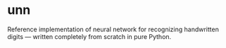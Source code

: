 # unn

Reference implementation of neural network for recognizing handwritten
digits — written completely from scratch in pure Python.
